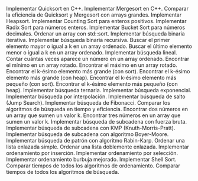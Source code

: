 Implementar Quicksort en C++.
Implementar Mergesort en C++.
Comparar la eficiencia de Quicksort y Mergesort con arrays grandes.
Implementar Heapsort.
Implementar Counting Sort para enteros positivos.
Implementar Radix Sort para números enteros.
Implementar Bucket Sort para números decimales.
Ordenar un array con std::sort.
Implementar búsqueda binaria iterativa.
Implementar búsqueda binaria recursiva.
Buscar el primer elemento mayor o igual a k en un array ordenado.
Buscar el último elemento menor o igual a k en un array ordenado.
Implementar búsqueda lineal.
Contar cuántas veces aparece un número en un array ordenado.
Encontrar el mínimo en un array rotado.
Encontrar el máximo en un array rotado.
Encontrar el k-ésimo elemento más grande (con sort).
Encontrar el k-ésimo elemento más grande (con heap).
Encontrar el k-ésimo elemento más pequeño (con sort).
Encontrar el k-ésimo elemento más pequeño (con heap).
Implementar búsqueda ternaria.
Implementar búsqueda exponencial.
Implementar búsqueda por interpolación.
Implementar búsqueda de salto (Jump Search).
Implementar búsqueda de Fibonacci.
Comparar los algoritmos de búsqueda en tiempo y eficiencia.
Encontrar dos números en un array que sumen un valor k.
Encontrar tres números en un array que sumen un valor k.
Implementar búsqueda de subcadena con fuerza bruta.
Implementar búsqueda de subcadena con KMP (Knuth-Morris-Pratt).
Implementar búsqueda de subcadena con algoritmo Boyer-Moore.
Implementar búsqueda de patrón con algoritmo Rabin-Karp.
Ordenar una lista enlazada simple.
Ordenar una lista doblemente enlazada.
Implementar ordenamiento por inserción.
Implementar ordenamiento por selección.
Implementar ordenamiento burbuja mejorado.
Implementar Shell Sort.
Comparar tiempos de todos los algoritmos de ordenamiento.
Comparar tiempos de todos los algoritmos de búsqueda.
